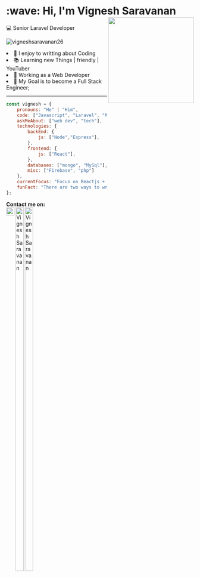 
<h1>
 :wave: Hi,
  I'm  Vignesh Saravanan
  <img align='right' src="https://media.giphy.com/media/i1JHRZSXO9LZZDHqii/giphy.gif" width="230">
</h1>
   <p>
   <g-emoji class="g-emoji" alias="computer" fallback-src="https://github.githubassets.com/images/icons/emoji/unicode/1f4bb.png">💻</g-emoji>
    Senior Laravel Developer
   </p>
  
<p align="left">
  <img
    src="https://komarev.com/ghpvc/?username=VigneshSaravanan26"
    alt="vigneshsaravanan26"
  />
</p>
<li>
  <g-emoji class="g-emoji" alias="memo" fallback-src="https://github.githubassets.com/images/icons/emoji/unicode/1f4dd.png">📝</g-emoji>
  I enjoy to writting about Coding
</li>
<li>
  <g-emoji class="g-emoji" alias="books" fallback-src="https://github.githubassets.com/images/icons/emoji/unicode/1f4da.png">📚</g-emoji>
  Learning new Things | friendly | YouTuber
</li>
<li>
 <g-emoji class="g-emoji" alias="gem" fallback-src="https://github.githubassets.com/images/icons/emoji/unicode/1f48e.png">💎</g-emoji>
  Working as a  Web Developer
</li>
<li>
  <g-emoji class="g-emoji" alias="electric_plug" fallback-src="https://github.githubassets.com/images/icons/emoji/unicode/1f50c.png">🔌</g-emoji>
   My Goal is to become a Full Stack Engineer;
</li>
<hr></hr>


```javascript
const vignesh = {
    pronouns: "He" | "Him",
    code: ["Javascript", "Laravel", "MongoDB", "PHP"],
    askMeAbout: ["web dev", "tech"],
    technologies: {
        backEnd: {
            js: ["Node","Express"],
        },
        frontend: {
            js: ["React"],
        },
        databases: ["mongo", "MySql"],
        misc: ["Firebase", "php"]
    },
    currentFocus: "Focus on Reactjs + Nodejs",
    funFact: "There are two ways to write error-free programs; only the third one works"
};
```


<strong>Contact me on:</strong><br/>
<a href="https://twitter.com/Vignesh02698" rel="nofollow">
  <img align="left"  alt="Vignesh Saravanan" width="22px" src="https://vigneshsaravanan.vercel.app/twitter.png" style="max-width:100%;background:#fff">
</a>
<a href="https://www.linkedin.com/in/vignesh-saravanan-9839481a4" rel="nofollow">
  <img align="left" alt="Vignesh Saravanan" width="22px" src="https://vigneshsaravanan.vercel.app/linkedin.png" style="max-width:100%;height:50%">
</a>
<a href="https://github.com/VigneshSaravanan26" rel="nofollow">
  <img align="left" alt="Vignesh Saravanan" width="22px" src="https://vigneshsaravanan.vercel.app/github.png" style="max-width:100%;height:50%">
</a>
